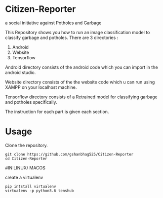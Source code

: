 # Citizen-Reporter
a social initiative against Potholes and Garbage 

This Repository shows you how to run an image classification model to classify garbage and potholes.
There are 3 directories :
1. Android
2. Website
3. Tensorflow 

Android directory consists of the android code which you can import in the android studio.

Website directory consists of the the website code which u can run using XAMPP on your localhost machine.

Tensorflow directory consists of a Retrained  model for classifying garbage and potholes specifically.

The instruction for each part is given each section.

# Usage
Clone the repository.

```
git clone https://github.com/gshanbhag525/Citizen-Reporter
cd Citizen-Reporter
```

#IN LINUX/ MACOS

create a virtualenv

```
pip intstall virtualenv
virtualenv -p python3.6 tenshub

```
